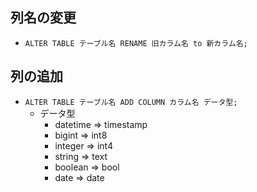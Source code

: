 ## 列名の変更

- `ALTER TABLE テーブル名 RENAME 旧カラム名 to 新カラム名;`

## 列の追加

- `ALTER TABLE テーブル名 ADD COLUMN カラム名 データ型;`
  - データ型
    - datetime => timestamp
    - bigint => int8
    - integer => int4
    - string => text
    - boolean => bool
    - date => date
